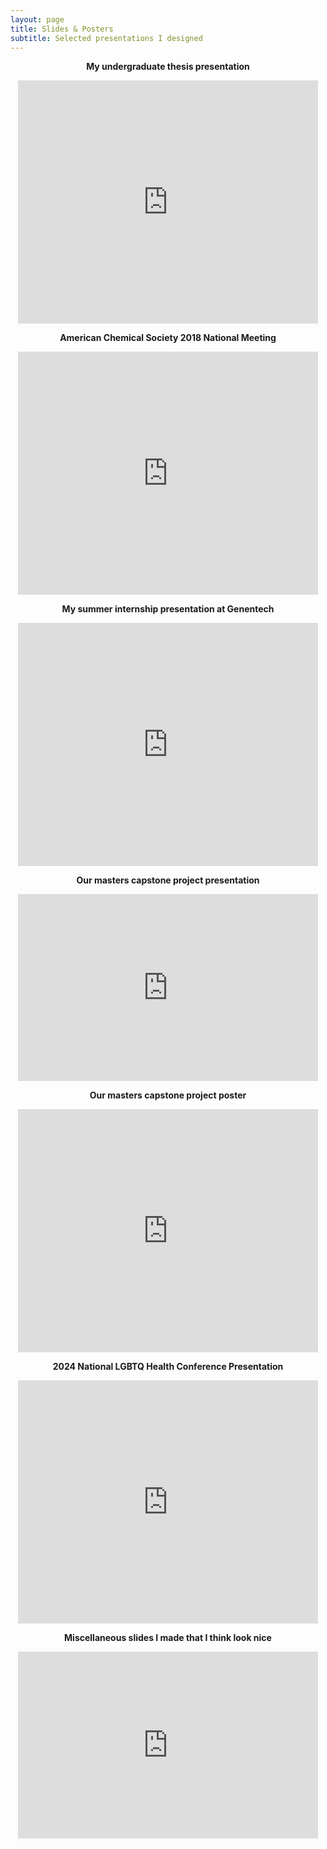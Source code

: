 ```yaml
---
layout: page
title: Slides & Posters
subtitle: Selected presentations I designed
---
```


<p align="center"><b>My undergraduate thesis presentation</b></p>

<p align="center"><iframe src="https://docs.google.com/presentation/d/e/2PACX-1vR_fDqgnZD9OoeT1aRZeYKKRklisc_1M_iSNHRKaaxhnu262RNA_i8hDNI9V7JIyA/embed?start=false&loop=false&delayms=3000" frameborder="0" width="480" height="389" allowfullscreen="true" mozallowfullscreen="true" webkitallowfullscreen="true"></iframe></p>

<p align="center"><b>American Chemical Society 2018 National Meeting</b></p>

<p align="center"><iframe src="https://docs.google.com/presentation/d/e/2PACX-1vS0cXXKP0RNJxiqjh2UoJehY4j53WZDiGmvjKKJe0K1uKJzxEBBCDBHQUK94RSEHw/embed?start=false&loop=false&delayms=3000" frameborder="0" width="480" height="389" allowfullscreen="true" mozallowfullscreen="true" webkitallowfullscreen="true"></iframe></p>

<p align="center"><b>My summer internship presentation at Genentech</b></p>

<p align="center"><iframe src="https://docs.google.com/presentation/d/e/2PACX-1vS-yC2G1su_JtuN0A1dHdpMEOTz8QcBQ-As2PzLnNPDoKfEXLVF1lwyIYaOEj-GLg/embed?start=false&loop=false&delayms=3000" frameborder="0" width="480" height="389" allowfullscreen="true" mozallowfullscreen="true" webkitallowfullscreen="true"></iframe></p>

<p align="center"><b>Our masters capstone project presentation</b></p>

<p align="center"><iframe src="https://docs.google.com/presentation/d/e/2PACX-1vR-kn_n_o04Qgv_QtYIzunOJC6nSOrw3yRYzYWnepATJsK8qCvjJd0w75D5U4CKuw/embed?start=false&loop=false&delayms=3000" frameborder="0" width="480" height="299" allowfullscreen="true" mozallowfullscreen="true" webkitallowfullscreen="true"></iframe></p>

<p align="center"><b>Our masters capstone project poster</b></p>

<p align="center"><iframe src="https://docs.google.com/presentation/d/e/2PACX-1vQEzO6Y38p8uJU5rUI_xodFiIqpgSob3CcOMQv6GdzQM5D_nKv92caUnqqCBRK0bQ/embed?start=false&loop=false&delayms=3000" frameborder="0" width="480" height="389" allowfullscreen="true" mozallowfullscreen="true" webkitallowfullscreen="true"></iframe></p>

<p align="center"><b>2024 National LGBTQ Health Conference Presentation</b></p>

<p align="center"><iframe src="https://docs.google.com/presentation/d/e/2PACX-1vTypzu87wDaP5aCah_fpTAkS87fk0UKm5m27gntD-93q93enA5_0zHgpXdMB4Uo9Q/embed?start=false&loop=false&delayms=3000" frameborder="0" width="480" height="389" allowfullscreen="true" mozallowfullscreen="true" webkitallowfullscreen="true"></iframe></p>


<p align="center"><b>Miscellaneous slides I made that I think look nice</b></p>

<p align="center"><iframe src="https://docs.google.com/presentation/d/e/2PACX-1vQfBEzWhgCwOH1ipmf5j0P1F3keQ38sg5E6ZoZ9lc4WbdQ67nyIaAxCTr-ZFde-aAjZpAVTFomDdzni/embed?start=false&loop=false&delayms=3000" frameborder="0" width="480" height="299" allowfullscreen="true" mozallowfullscreen="true" webkitallowfullscreen="true"></iframe></p>


